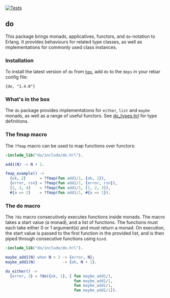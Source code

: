 [![Tests](https://github.com/moritzploss/do/actions/workflows/tests.yml/badge.svg)](https://github.com/moritzploss/do/actions/workflows/tests.yml)

## do

This package brings monads, applicatives, functors, and `do`-notation to
Erlang. It provides behaviours for related type classes, as well as
implementations for commonly used class instances.

### Installation

To install the latest version of `do` from [`hex`](https://hex.pm/packages/do),
add `do` to the `deps` in your rebar config file:

    {do, "1.4.0"}

### What's in the box

The `do` package provides implementations for `either`, `list` and `maybe`
monads, as well as a range of useful functors. See
[do_types.hrl](./include/do_types.hrl) for type definitions. 

### The fmap macro

The `?fmap` macro can be used to map functions over functors:

```erlang
-include_lib("do/include/do.hrl").

add1(N) -> N + 1.

fmap_example() ->
  {ok, 2}      = ?fmap(fun add1/1, {ok, 1}),
  {error, rsn} = ?fmap(fun add1/1, {error, rsn}),
  [2, 3, 4]    = ?fmap(fun add1/1, [1, 2, 3]),
  #{a => 2}    = ?fmap(fun add1/1, #{a => 1}).
```

### The do macro

The `?do` macro consecutively executes functions inside monads. The macro
takes a start value (a monad), and a list of functions. The functions must
each take either 0 or 1 argument(s) and must return a monad. On execution,
the start value is passed to the first function in the provided list, and is
then piped through consecutive functions using `bind`.

```erlang
-include_lib("do/include/do.hrl").

maybe_add1(N) when N > 2 -> {error, N};
maybe_add1(N)            -> {ok, N + 1}.

do_either() ->
  {error, 3} = ?do({ok, 1}, [ fun maybe_add1/1,
                              fun maybe_add1/1,
                              fun maybe_add1/1,
                              fun maybe_add1/1]).
```
